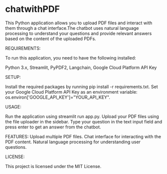 # chatwithPDF
This Python application allows you to upload PDF files and interact with them through a chat interface.The chatbot uses natural language processing to understand your questions and provide relevant answers based on the content of the uploaded PDFs.

REQUIREMENTS:

To run this application, you need to have the following installed:

Python 3.x,
Streamlit,
PyPDF2,
Langchain,
Google Cloud Platform API Key

SETUP:

Install the required packages by running pip install -r requirements.txt.
Set your Google Cloud Platform API Key as an environment variable: os.environ['GOOGLE_API_KEY']="YOUR_API_KEY".

USAGE:

Run the application using streamlit run app.py.
Upload your PDF files using the file uploader in the sidebar.
Type your question in the text input field and press enter to get an answer from the chatbot.

FEATURES:
Upload multiple PDF files.
Chat interface for interacting with the PDF content.
Natural language processing for understanding user questions.

LICENSE:

This project is licensed under the MIT License.


